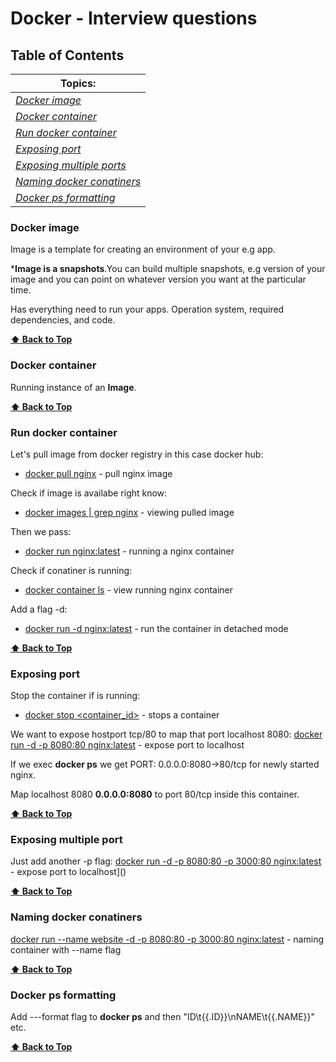 # Docker - Interview questions

## Table of Contents
| Topics: | 
| -------------|
|[*Docker image*](#docker-image)|
|[*Docker container*](#docker-container)|
|[*Run docker container*](#run-docker-container)|
|[*Exposing port*](#exposing-port)|
|[*Exposing multiple ports*](#exposing-multiple-port)|
|[*Naming docker conatiners*](#naming-docker-conatiners)|
|[*Docker ps formatting*](#docker-ps-formatting)|

### Docker image

Image is a template for creating an environment of your e.g app.

***Image is a snapshots**.You can build multiple snapshots, e.g version of your image and you can point on whatever version you want at the particular time.

Has everything need to run your apps. Operation system, required dependencies, and code.

**[⬆ Back to Top](#table-of-contents)**

### Docker container

Running instance of an **Image**.

**[⬆ Back to Top](#table-of-contents)**

### Run docker container

Let's pull image from docker registry in this case docker hub:
- [docker pull nginx](https://hub.docker.com/_/nginx) - pull nginx image

Check if image is availabe right know:
- [docker images | grep nginx]() - viewing pulled image

Then we pass:
- [docker run nginx:latest]() - running a nginx container

Check if conatiner is running:
- [docker container ls]() - view running nginx container

Add a flag -d:
- [docker run -d  nginx:latest]() - run the container in detached mode
 
**[⬆ Back to Top](#table-of-contents)**

### Exposing port

Stop the container if is running:
- [docker stop <container_id>]() - stops a container

We want to expose hostport tcp/80 to map that port localhost 8080:
[docker run -d -p 8080:80  nginx:latest]() - expose port to localhost

If we exec **docker ps** we get PORT: 0.0.0.0:8080->80/tcp for newly started nginx.

Map localhost 8080 **0.0.0.0:8080** to port 80/tcp inside this container.

**[⬆ Back to Top](#table-of-contents)**


### Exposing multiple port

Just add another -p flag:
[docker run -d -p 8080:80  -p 3000:80 nginx:latest]() - expose port to localhost]()

**[⬆ Back to Top](#table-of-contents)**

### Naming docker conatiners

[docker run --name website -d -p 8080:80  -p 3000:80 nginx:latest]() - naming container with --name flag

**[⬆ Back to Top](#table-of-contents)**

### Docker ps formatting

Add ---format flag to **docker ps** and then "ID\t{{.ID}}\nNAME\t{{.NAME}}"  etc.

**[⬆ Back to Top](#table-of-contents)**
